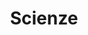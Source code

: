 ---
title: Scienze
preview_image: "https://res.cloudinary.com/antoniosite/image/upload/v1600592400/Immagini_categorie/Scienze_s6sjcb.jpg"
---